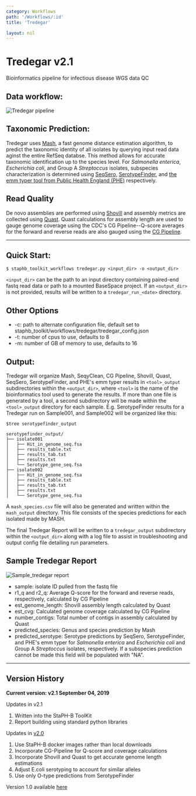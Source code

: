 ```yaml
---
category: Workflows
path: '/Workflows/:id'
title: 'Tredegar'

layout: nil
---
```


# Tredegar v2.1
Bioinformatics pipeline for infectious disease WGS data QC

## Data workflow:
![Tredegar pipeline](/assets/Tredegar_v2.1.png)

## Taxonomic Prediction:
Tredegar uses [Mash](http://genomebiology.biomedcentral.com/articles/10.1186/s13059-016-0997-x), a fast genome distance estimation algorithm, to predict the taxonomic identity of all isolates by querying input read data aginst the entire RefSeq databse. This method allows for accurate taxonomic identification up to the species level. 
For *Salmonella enterica*, *Escherichia coli*, and Group A *Streptoccus* isolates, subspecies characterization is determined using [SeqSero](http://jcm.asm.org/content/early/2015/03/05/JCM.00323-15), [SerotypeFinder](http://jcm.asm.org/content/53/8/2410.full.pdf+html), and [the emm typer tool from Public Health England (PHE)](https://github.com/phe-bioinformatics/emm-typing-tool) respectively. 

## Read Quality
De novo assemblies are performed using [Shovill](https://github.com/tseemann/shovill) and assembly metrics are collected using [Quast](https://github.com/ablab/quast). Quast calculations for assembly length are used to gauge genome coverage using the CDC's CG Pipeline--Q-score averages for the forward and reverse reads are also gauged using the [CG Pipeline](https://github.com/lskatz/CG-Pipeline).

---

## Quick Start: 

````
$ staphb_toolkit_workflows tredegar.py <input_dir> -o <output_dir>
````

`<input_dir>` can be the path to an input directory containing paired-end fastq read data or path to a mounted BaseSpace project.
If an `<output_dir>` is not provided, results will be written to a `tredegar_run_<date>` directory.


## Other Options
- -c: path to alternate configuration file, default set to staphb_toolkit/workflows/tredegar/tredegar_config.json
- -t: number of cpus to use, defaults to 8
- -m: number of GB of memory to use, defaults to 16

## Output: 
Tredegar will organize Mash, SeqyClean, CG Pipeline, Shovill, Quast, SeqSero, SerotypeFinder, and PHE's emm typer results in `<tool>_output` subdirectories within the `<output_dir>`, where `<tool>` is the name
of the bioinformatics tool used to generate the results. If more than one file is generated by a tool, a second subdirectory will be made within the `<tool>_output` directory for each sample. 
E.g. SerotypeFinder results for a Tredegar run on Sample001, and Sample002 will be organized like this:

`````
$tree serotypefinder_output

serotypefinder_output/
├── isolate001
│   ├── Hit_in_genome_seq.fsa
│   ├── results_table.txt
│   ├── results_tab.txt
│   ├── results.txt
│   └── Serotype_gene_seq.fsa
├── isolate002
│   ├── Hit_in_genome_seq.fsa
│   ├── results_table.txt
│   ├── results_tab.txt
│   ├── results.txt
│   └── Serotype_gene_seq.fsa

`````

A `mash_species.csv` file will also be generated and written within the `mash_output` directory. This file consists of the species predictions for each isolated made by MASH.

The final Tredegar Report will be written to a `tredegar_output` subdirectory within the `<output_dir>` along with a log file to assist in troubleshooting and output config file detailing run parameters.


## Sample Tredegar Report
![Sample_tredegar report](/assets/tred2_sample_out.png)
- sample: isolate ID pulled from the fastq file
- r1_q and r2_q: Average Q-score for the forward and reverse reads, respectively, calculated by CG Pipeline
- est_genome_length: Shovill assembly length calculated by Quast
- est_cvg: Calculated genome coverage calculated by CG Pipeline
- number_contigs: Total number of contigs in assembly calculated by Quast
- predicted_species: Genus and species prediction by Mash
- predicted_serotype: Serotype predictions by SeqSero, SerotypeFinder, and PHE's emm typer for *Salmonella enterica* and *Escherichia coli* and Group A *Streptoccus* isolates, respectively. If a subspecies prediction cannot be made this field will be populated with "NA".  


---
## Version History

<b>Current version: v2.1 September 04, 2019</b>

Updates in v2.1
1. Written into the StaPH-B ToolKit
2. Report building using standard python libraries

Updates in [v2.0](https://github.com/kevinlibuit/Tredegar)
1. Use StaPH-B docker images rather than local downloads 
2. Incorporate CG-Pipeline for Q-score and coverage calculations
3. Incorporate Shovill and Quast to get accurate genome length estimations
4. Adjust E.coli serotyping to account for similar alleles
5. Use only O-type predictions from SerotypeFinder

Version 1.0 available [here](https://github.com/kevinlibuit/Tredegar/releases)

